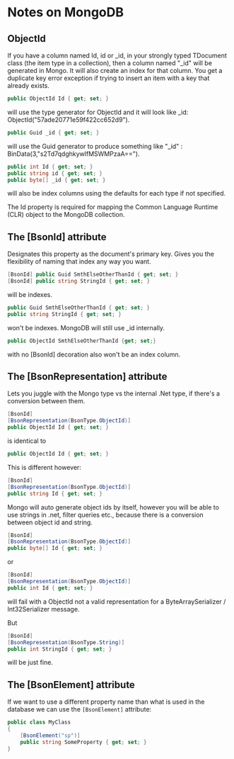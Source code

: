 # Notes on MongoDB

## ObjectId

If you have a column named Id, id or _id, in your strongly typed TDocument class (the item type in a collection), then a column named "_id" will be generated in Mongo. It will also create an index for that column. You get a duplicate key error exception if trying to insert an item with a key that already exists.

```C#
public ObjectId Id { get; set; }
```

will use the type generator for ObjectId and it will look like _id: ObjectId("57ade20771e59f422cc652d9").

```C#
public Guid _id { get; set; }
```

will use the Guid generator to produce something like "_id" : BinData(3,"s2Td7qdghkywlfMSWMPzaA==").

```C#
public int Id { get; set; }
public string id { get; set; }
public byte[] _id { get; set; }
```

will also be index columns using the defaults for each type if not specified.

The Id property is required for mapping the Common Language Runtime (CLR) object to the MongoDB collection.

## The [BsonId] attribute

Designates this property as the document's primary key.
Gives you the flexibility of naming that index any way you want.

```C#
[BsonId] public Guid SmthElseOtherThanId { get; set; }
[BsonId] public string StringId { get; set; }
```

will be indexes.

```C#
public Guid SmthElseOtherThanId { get; set; }
public string StringId { get; set; }
```

won't be indexes. MongoDB will still use _id internally.

```C#
public ObjectId SmthElseOtherThanId {get; set;}
```

with no [BsonId] decoration also won't be an index column.

## The [BsonRepresentation] attribute

Lets you juggle with the Mongo type vs the internal .Net type, if there's a conversion between them.

```C#
[BsonId]
[BsonRepresentation(BsonType.ObjectId)]
public ObjectId Id { get; set; }
```

is identical to

```C#
public ObjectId Id { get; set; }
```

This is different however:

```C#
[BsonId]
[BsonRepresentation(BsonType.ObjectId)]
public string Id { get; set; }
```

Mongo will auto generate object ids by itself, however you will be able to use strings in .net, filter queries etc., because there is a conversion between object id and string.

```C#
[BsonId]
[BsonRepresentation(BsonType.ObjectId)]
public byte[] Id { get; set; }
```

or

```C#
[BsonId]
[BsonRepresentation(BsonType.ObjectId)]
public int Id { get; set; }
```

will fail with a ObjectId not a valid representation for a ByteArraySerializer / Int32Serializer message.

But

```C#
[BsonId]
[BsonRepresentation(BsonType.String)]
public int StringId { get; set; }
```

will be just fine.

## The [BsonElement] attribute

If we want to use a different property name than what is used in the database we can use the `[BsonElement]` attribute:

```C#
public class MyClass
{
    [BsonElement("sp")]
    public string SomeProperty { get; set; }
}
```
